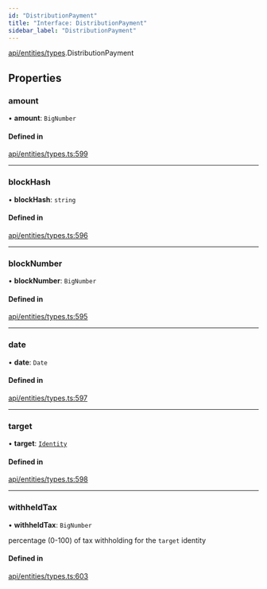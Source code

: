 ```yaml
---
id: "DistributionPayment"
title: "Interface: DistributionPayment"
sidebar_label: "DistributionPayment"
---
```


[api/entities/types](../../../../../modules/API/Entities/Types/Types.md).DistributionPayment

## Properties

### amount

• **amount**: `BigNumber`

#### Defined in

[api/entities/types.ts:599](https://github.com/PolymeshAssociation/polymesh-sdk/blob/49a0066c3/src/api/entities/types.ts#L599)

___

### blockHash

• **blockHash**: `string`

#### Defined in

[api/entities/types.ts:596](https://github.com/PolymeshAssociation/polymesh-sdk/blob/49a0066c3/src/api/entities/types.ts#L596)

___

### blockNumber

• **blockNumber**: `BigNumber`

#### Defined in

[api/entities/types.ts:595](https://github.com/PolymeshAssociation/polymesh-sdk/blob/49a0066c3/src/api/entities/types.ts#L595)

___

### date

• **date**: `Date`

#### Defined in

[api/entities/types.ts:597](https://github.com/PolymeshAssociation/polymesh-sdk/blob/49a0066c3/src/api/entities/types.ts#L597)

___

### target

• **target**: [`Identity`](../../../../../classes/API/Entities/Identity/Identity.md)

#### Defined in

[api/entities/types.ts:598](https://github.com/PolymeshAssociation/polymesh-sdk/blob/49a0066c3/src/api/entities/types.ts#L598)

___

### withheldTax

• **withheldTax**: `BigNumber`

percentage (0-100) of tax withholding for the `target` identity

#### Defined in

[api/entities/types.ts:603](https://github.com/PolymeshAssociation/polymesh-sdk/blob/49a0066c3/src/api/entities/types.ts#L603)
